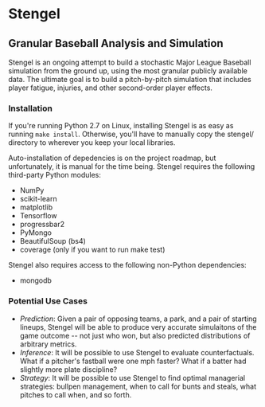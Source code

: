 # Stengel
## Granular Baseball Analysis and Simulation

Stengel is an ongoing attempt to build a stochastic Major League Baseball simulation from the ground up, using the most granular publicly available data. The ultimate goal is to build a pitch-by-pitch simulation that includes player fatigue, injuries, and other second-order player effects.

### Installation

If you're running Python 2.7 on Linux, installing Stengel is as easy as running `make install`. Otherwise, you'll have to manually copy the stengel/ directory to wherever you keep your local libraries.

Auto-installation of depedencies is on the project roadmap, but unfortunately, it is manual for the time being. Stengel requires the following third-party Python modules:

- NumPy
- scikit-learn
- matplotlib
- Tensorflow
- progressbar2
- PyMongo
- BeautifulSoup (bs4)
- coverage (only if you want to run make test)

Stengel also requires access to the following non-Python dependencies:

- mongodb


### Potential Use Cases

- *Prediction*: Given a pair of opposing teams, a park, and a pair of starting lineups, Stengel will be able to produce very accurate simulaitons of the game outcome -- not just who won, but also predicted distributions of arbitrary metrics.
- *Inference*: It will be possible to use Stengel to evaluate counterfactuals. What if a pitcher's fastball were one mph faster? What if a batter had slightly more plate discipline?
- *Strategy*: It will be possible to use Stengel to find optimal managerial strategies: bullpen management, when to call for bunts and steals, what pitches to call when, and so forth.

